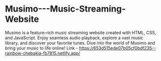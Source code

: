 # Musimo---Music-Streaming-Website
Musimo is a feature-rich music streaming website created with HTML, CSS, and JavaScript. Enjoy seamless audio playback, explore a vast music library, and discover your favorite tunes. Dive into the world of Musimo and bring your music to life online! Link - https://653d515ede07b05cf0bdf235--rainbow-chebakia-fb7815.netlify.app/
